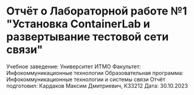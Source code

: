 # Отчёт о Лабораторной работе №1 "Установка ContainerLab и развертывание тестовой сети связи"
Учебное заведение: Университет ИТМО
Факультет: Инфокоммуникационные технологии
Образовательная программа: Инфокоммуникационные технологии и системы связи
Отчёт подготовил: Кардаков Максим Дмитриевич, К33212
Дата: 30.10.2023
